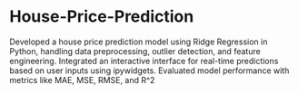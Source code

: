 # House-Price-Prediction
Developed a house price prediction model using Ridge Regression in Python, handling data preprocessing, outlier detection, and feature engineering. Integrated an interactive interface for real-time predictions based on user inputs using ipywidgets. Evaluated model performance with metrics like MAE, MSE, RMSE, and R^2
